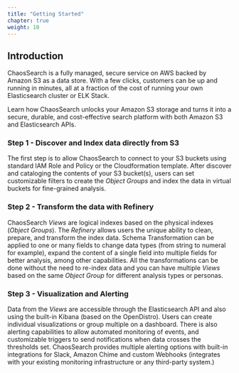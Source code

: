 ```yaml
---
title: "Getting Started"
chapter: true
weight: 10
---
```


## Introduction

ChaosSearch is a fully managed, secure service on AWS backed by Amazon S3 as a data store. With a few clicks, customers can be up and running in minutes, all at a fraction of the cost of running your own Elasticsearch cluster or ELK Stack.

Learn how ChaosSearch unlocks your Amazon S3 storage and turns it into a secure, durable, and cost-effective search platform with both Amazon S3 and Elasticsearch APIs.

### Step 1 - Discover and Index data directly from S3

The first step is to allow ChaosSearch to connect to your S3 buckets using standard IAM Role and Policy or the Cloudformation template. After discover and cataloging the contents of your S3 bucket(s), users can set customizable filters to create the *Object Groups* and index the data in virtual buckets for fine-grained analysis.

### Step 2 - Transform the data with Refinery

ChaosSearch *Views* are logical indexes based on the physical indexes (*Object Groups*). The *Refinery* allows users the unique ability to clean, prepare, and transform the index data. Schema Transformation can be applied to one or many fields to change data types (from string to numeral for example), expand the content of a single field into multiple fields for better analysis, among other capabilities. All the transformations can be done without the need to re-index data and you can have multiple *Views* based on the same *Object Group* for different analysis types or personas.

### Step 3 - Visualization and Alerting

Data from the *Views* are accessible through the Elasticsearch API and also using the built-in Kibana (based on the OpenDistro). Users can create individual visualizations or group multiple on a dashboard. There is also alerting capabilities to allow automated monitoring of events, and customizable triggers to send notifications when data crosses the thresholds set. ChaosSearch provides multiple alerting options with built-in integrations for Slack, Amazon Chime and custom Webhooks (integrates with your existing monitoring infrastructure or any third-party system.)